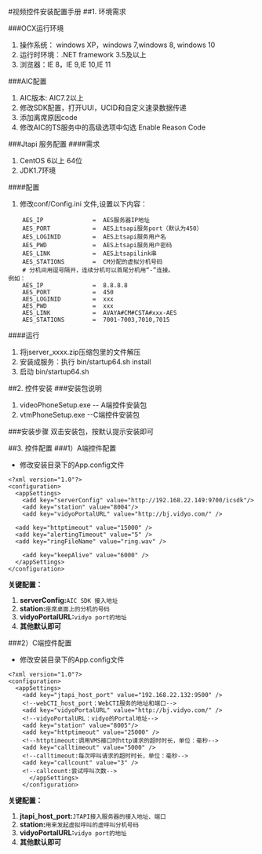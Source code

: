 #视频控件安装配置手册
##1. 环境需求

###OCX运行环境
1. 操作系统： windows XP，windows 7,windows 8, windows 10
2. 运行时环境：.NET framework 3.5及以上
3. 浏览器：IE 8，IE 9,IE 10,IE 11

###AIC配置
1. AIC版本: AIC7.2以上
2. 修改SDK配置，打开UUI，UCID和自定义速录数据传递
3. 添加离席原因code
4. 修改AIC的TS服务中的高级选项中勾选 Enable Reason Code

###Jtapi 服务配置
####需求
1. CentOS 6以上 64位 
2. JDK1.7环境

####配置
1. 修改conf/Config.ini 文件,设置以下内容：

~~~
	AES_IP              =  AES服务器IP地址
	AES_PORT            =  AES上tsapi服务port（默认为450）
	AES_LOGINID         =  AES上tsapi服务用户名
	AES_PWD             =  AES上tsapi服务用户密码
	AES_LINK            =  AES上tsapilink串
	AES_STATIONS        =  CM分配的虚拟分机号码
	# 分机间用逗号隔开，连续分机可以首尾分机用“-”连接。
例如：	
	AES_IP              =  8.8.8.8
	AES_PORT            =  450
	AES_LOGINID         =  xxx
	AES_PWD             =  xxx
	AES_LINK            =  AVAYA#CM#CSTA#xxx-AES
	AES_STATIONS        =  7001-7003,7010,7015
~~~

####运行
1. 将jserver_xxxx.zip压缩包里的文件解压
2. 安装成服务：执行 bin/startup64.sh install
3. 启动 bin/startup64.sh

##2. 控件安装
###安装包说明
1. videoPhoneSetup.exe  -- A端控件安装包
2. vtmPhoneSetup.exe  --C端控件安装包

###安装步骤
双击安装包，按默认提示安装即可

##3. 控件配置
###1）A端控件配置
* 修改安装目录下的App.config文件

~~~
<?xml version="1.0"?><configuration>  <appSettings>    <add key="serverConfig" value="http://192.168.22.149:9700/icsdk"/>    <add key="station" value="8004"/>    <add key="vidyoPortalURL" value="http://bj.vidyo.com/" />  <add key="httptimeout" value="15000" />  <add key="alertingTimeout" value="5" />  <add key="ringFileName" value="ring.wav" />    <add key="keepAlive" value="6000" />  </appSettings></configuration>
~~~
**关键配置：**

1. **serverConfig:**`AIC SDK 接入地址`
2. **station:**`座席桌面上的分机的号码`
3. **vidyoPortalURL:**`vidyo port的地址`
4. **其他默认即可**

###2）C端控件配置
* 修改安装目录下的App.config文件

~~~
<?xml version="1.0"?><configuration>  <appSettings>    <add key="jtapi_host_port" value="192.168.22.132:9500" />    <!--webCTI_host_port：WebCTI服务的地址和端口-->    <add key="vidyoPortalURL" value="http://bj.vidyo.com/" />    <!--vidyoPortalURL：vidyo的Portal地址-->    <add key="station" value="8005"/>    <add key="httptimeout" value="25000" />    <!--httptimeout:调用VMS接口时http请求的超时时长，单位：毫秒-->    <add key="calltimeout" value="5000" />    <!--calltimeout:每次呼叫请求的超时时长，单位：毫秒-->    <add key="callcount" value="3" />    <!--callcount:尝试呼叫次数-->      </appSettings>    </configuration>
~~~
**关键配置：**

1. **jtapi_host_port:**`JTAPI接入服务器的接入地址、端口`
2. **station:**`用来发起虚拟呼叫的虚呼叫分机号码`
3. **vidyoPortalURL:**`vidyo port的地址`
4. **其他默认即可**


